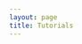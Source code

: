 ```yaml
---
layout: page
title: Tutorials
---
```


<!--

<ul>
  {% for post in site.categories.tutorials reversed %}
    {% if post.url %}
        <li><a href="{{ post.url }}">{{ post.title }}</a></li>
    {% endif %}
  {% endfor %}
</ul>

-->
